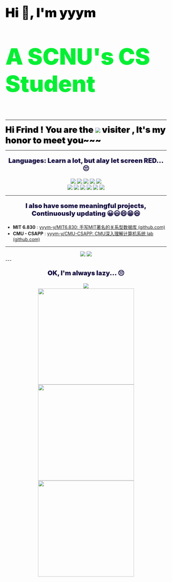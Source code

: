 



<p style="color: black; font-weight: 900; font-size: 40px;">Hi 👋, I'm yyym</p>

<p style="color: rgb(6, 239, 52); font-weight: 900; font-size: 70px;"> A SCNU's CS Student</p>

---



<div style="color: black; font-weight: 900; font-size:27px;">Hi Frind ! You are the 
<img src="https://profile-counter.glitch.me/yyym-y/count.svg"> visiter , It's my honor to meet you~~~
</div>


----



<div align="center">
    <p style="color: rgb(23, 15, 66); font-weight: 900; font-size:20px;">Languages: Learn a lot, but alay let screen RED... 😔</p>
</div>
<div align="center">
        <img src="https://img.shields.io/badge/c-%2300599C.svg?style=for-the-badge&logo=c&logoColor=white"/>
        <img src="https://img.shields.io/badge/c++-%2300599C.svg?style=for-the-badge&logo=c%2B%2B&logoColor=white"/>
        <img src="https://img.shields.io/badge/css3-%231572B6.svg?style=for-the-badge&logo=css3&logoColor=white"/>
        <img src="https://img.shields.io/badge/html5-%23E34F26.svg?style=for-the-badge&logo=html5&logoColor=white"/>
<img src="https://img.shields.io/badge/java-%23ED8B00.svg?style=for-the-badge&logo=openjdk&logoColor=white"/>
</div>

<div align="center">
        <img src="https://img.shields.io/badge/javascript-%23323330.svg?style=for-the-badge&logo=javascript&logoColor=%23F7DF1E"/>
        <img src="https://img.shields.io/badge/latex-%23008080.svg?style=for-the-badge&logo=latex&logoColor=white"/>
        <img src="https://img.shields.io/badge/markdown-%23000000.svg?style=for-the-badge&logo=markdown&logoColor=white"/>
        <img src="https://img.shields.io/badge/html5-%23E34F26.svg?style=for-the-badge&logo=html5&logoColor=white"/>
<img src="https://img.shields.io/badge/PowerShell-%235391FE.svg?style=for-the-badge&logo=powershell&logoColor=white"/>
<img src="https://img.shields.io/badge/python-3670A0?style=for-the-badge&logo=python&logoColor=ffdd54"/>
</div>

-----



<div align="center">
    <p style="color: rgb(23, 15, 66); font-weight: 900; font-size:20px;">I also have some meaningful projects, Continuously updating 😀😃😄😁😆</p>
</div>

* **MIT 6.830**  : [yyym-y/MIT6.830: 手写MIT著名的关系型数据库 (github.com)](https://github.com/yyym-y/MIT6.830)
* **CMU - CSAPP** :  [yyym-y/CMU-CSAPP: CMU深入理解计算机系统 lab (github.com)](https://github.com/yyym-y/CMU-CSAPP)


----



<div align="center">
        <img src="https://github-readme-stats.vercel.app/api?username=yyym-y&show_icons=true&theme=dark&count_private=true"/>
        <img src="https://github-readme-stats.vercel.app/api/top-langs/?username=yyym-y&theme=dark&layout=compact"/>
</div>
---



<div align="center">
    <p style="color: rgb(23, 15, 66); font-weight: 900; font-size:20px;">OK, I'm always lazy... 😔</p>
</div>
<div align="center"> <img src="https://github-readme-activity-graph.vercel.app/graph?username=yyym-y&theme=github-compact" /> </div>



<div align="center"> 
    <img  style="width:300px; height:300px" src="https://i0.hdslb.com/bfs/article/2552e9d8c46b411c9794c44ab4035784f6e978c7.gif@1256w_1322h_!web-article-pic.webp" />
    <img  style="width:300px; height:300px" src="https://i0.hdslb.com/bfs/article/2552e9d8c46b411c9794c44ab4035784f6e978c7.gif@1256w_1322h_!web-article-pic.webp" />
    <img  style="width:300px; height:300px" src="https://i0.hdslb.com/bfs/article/2552e9d8c46b411c9794c44ab4035784f6e978c7.gif@1256w_1322h_!web-article-pic.webp" />
</div>
